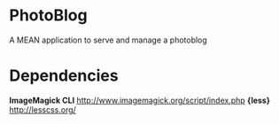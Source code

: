 # PhotoBlog
A MEAN application to serve and manage a photoblog

# Dependencies
**ImageMagick CLI** http://www.imagemagick.org/script/index.php
**{less}** http://lesscss.org/